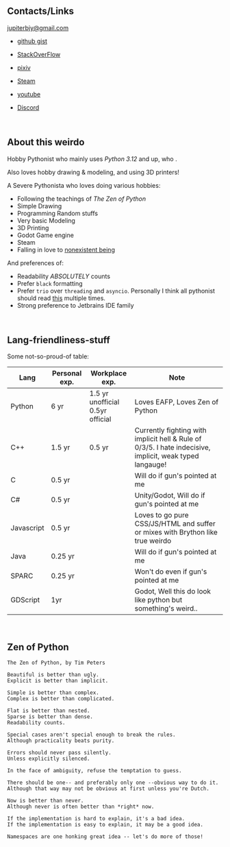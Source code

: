 
## Contacts/Links

jupiterbjy@gmail.com

- [github gist](https://gist.github.com/jupiterbjy)
- [StackOverFlow](https://stackoverflow.com/users/10909029/jupiterbjy)
- [pixiv](https://www.pixiv.net/users/13823148)

- [Steam](https://steamcommunity.com/id/jupiterbjy)
- [youtube](https://www.youtube.com/@jupiterbjy)
- [Discord](https://discordapp.com/users/426701488283189249)

<br>

## About this weirdo

Hobby Pythonist who mainly uses _Python 3.12_ and up, who .

Also loves hobby drawing & modeling, and using 3D printers!

A Severe Pythonista who loves doing various hobbies:
- Following the teachings of *The Zen of Python*
- Simple Drawing
- Programming Random stuffs
- Very basic Modeling
- 3D Printing
- Godot Game engine
- Steam
- Falling in love to [nonexistent being](https://namu.wiki/w/%EC%86%8C%EB%9D%BC%EC%82%AC%ED%82%A4%20%ED%9E%88%EB%82%98)

And preferences of:
- Readability *ABSOLUTELY* counts
- Prefer `black` formatting
- Prefer `trio` over `threading` and `asyncio`. Personally I think all pythonist should read [this](https://vorpus.org/blog/some-thoughts-on-asynchronous-api-design-in-a-post-asyncawait-world/) multiple times.
- Strong preference to Jetbrains IDE family

<br>

## Lang-friendliness-stuff

Some not-so-proud-of table:

| Lang | Personal exp. | Workplace exp. | Note |
|-|-|-|-|
|Python|6 yr|1.5 yr unofficial<br>0.5yr official|Loves EAFP, Loves Zen of Python|
|C++|1.5 yr|0.5 yr|Currently fighting with implicit hell & Rule of 0/3/5. I hate indecisive, implicit, weak typed langauge!|
|C|0.5 yr||Will do if gun's pointed at me|
|C#|0.5 yr||Unity/Godot, Will do if gun's pointed at me|
|Javascript|0.5 yr||Loves to go pure CSS/JS/HTML and suffer or mixes with Brython like true weirdo|
|Java|0.25 yr||Will do if gun's pointed at me|
|SPARC|0.25 yr||Won't do even if gun's pointed at me|
|GDScript|1yr||Godot, Well this do look like python but something's weird..|
<br>

## Zen of Python

```
The Zen of Python, by Tim Peters

Beautiful is better than ugly.
Explicit is better than implicit.

Simple is better than complex.
Complex is better than complicated.

Flat is better than nested.
Sparse is better than dense.
Readability counts.

Special cases aren't special enough to break the rules.
Although practicality beats purity.

Errors should never pass silently.
Unless explicitly silenced.

In the face of ambiguity, refuse the temptation to guess.

There should be one-- and preferably only one --obvious way to do it.
Although that way may not be obvious at first unless you're Dutch.

Now is better than never.
Although never is often better than *right* now.

If the implementation is hard to explain, it's a bad idea.
If the implementation is easy to explain, it may be a good idea.

Namespaces are one honking great idea -- let's do more of those!
```

<!--
**jupiterbjy/jupiterbjy** is a ✨ _special_ ✨ repository because its `README.md` (this file) appears on your GitHub profile.

Here are some ideas to get you started:

- 🔭 I’m currently working on ...
- 🌱 I’m currently learning ...
- 👯 I’m looking to collaborate on ...
- 🤔 I’m looking for help with ...
- 💬 Ask me about ...
- 📫 How to reach me: ...
- 😄 Pronouns: ...
- ⚡ Fun fact: ...
-->
